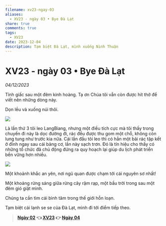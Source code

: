 ```yaml
---
filename: xv23-ngay-03
aliases:
  - XV23 - ngày 03 • Bye Đà Lạt
share: true
comments: true
tags:
  - XV23
date: 2023-12-04
description: Tạm biệt Đà Lạt, mình xuống Ninh Thuận
---
```

# XV23 - ngày 03 • Bye Đà Lạt  
  
*04/12/2023*  
  
Tỉnh giấc sau một đêm kinh hoàng. Tạ ơn Chúa tôi vẫn còn được hít thở để viết nên những dòng này.  
  
Dọn lều và xuống núi thôi.   
  
![](https://i.imgur.com/K5ZrwoK.png)  
  
Là lần thứ 3 tôi leo LangBiang, nhưng một điều tích cực mà tôi thấy trong chuyến đi này là dọc đường đi, rác đều được thu gom một chỗ, không còn lung tung như trước kia nữa. Cái lần đầu tôi leo thì có hẳn một bãi rác tập kết ở đỉnh ngay sau cái bảng cơ, lần này sạch trơn. Đó là tín hiệu cho thấy có những tổ chức đã chủ động đứng ra quy hoạch lại giúp du lịch phát triển bền vững hơn nhiều.  
  
![](https://i.imgur.com/x87ZsrE.jpeg)  
  
Một khoảnh khắc an yên, nơi ngũ quan được chạm tới cái nguyên sơ nhất!    
  
Một khoảng rừng sáng giữa rừng cây rậm rạp, một bầu trời trong sau một đêm gió giật mình.    
  
Chúng ta cần tìm cái bình tâm trong thế giới hỗn loạn.    
  
Tạm biệt cái lạnh se se của Đà Lạt, mình đi tới điểm tiếp theo.  
  
> **[Ngày 02](./xv23-ngay-02.md) 👈 [XV23](./xuyen-viet-2023.md) 👉 [Ngày 04](./xv23-ngay-04.md)**